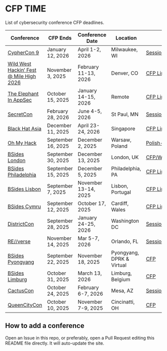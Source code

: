 # CFP TIME

List of cybersecurity conference CFP deadlines.

| Conference | CFP Ends | Conference Date | Location | CFP Link |
| ---------- | -------- | --------------- | -------- | -------- |
| [CypherCon 9](https://cyphercon.com/) | January 12, 2026 | April 1-2, 2026 | Milwaukee, WI | [Sessionize](https://sessionize.com/cyphercon-9-2026) |
| [Wild West Hackin’ Fest @ Mile High 2026](https://wildwesthackinfest.com/wild-west-hackin-fest-mile-high-2026/) | November 3, 2025 | February 11-13, 2026 | Denver, CO | [CFP Link](https://forms.monday.com/forms/5d241d1d2c2dd2a866fdadbe47b88707?r=use1) |
| [The Elephant In AppSec](https://www.theelephantinappsec.com/) | October 15, 2025 | January 14-15, 2026 | Remote | [CFP Link](https://yr17lg1xip3.typeform.com/to/PFe2GbM4) |
| [SecretCon](https://www.secretcon.com/) | February 28, 2026 | June 4-5, 2026 | St Paul, MN | [Sessionize](https://sessionize.com/secretcon) | 
| [Black Hat Asia](https://www.blackhat.com/) | December 11, 2025 | April 23-24, 2026 | Singapore | [CFP Link](https://www.blackhat.com/call-for-papers.html) |
| [Oh My Hack](https://omhconf.pl/) | September 16, 2025 | December 2, 2025 | Warsaw, Poland | [Polish-only CFP](https://omhconf.pl/cfp-2025/) |
| [BSides London](https://bsides.london/) | September 30, 2025 | December 13, 2025 | London, UK | [CFP/Workshops/Rookies](https://cfp.bsides.london/bsides-london-2025/cfp) |
| [BSides Philadelphia](https://bsidesphilly.org/) | September 15, 2025 | December 5, 2025 | Philadelphia, PA | [CFP Link](https://bsidesphilly.org/call-for-papers) |
| [BSides Lisbon](https://bsideslisbon.org/) | September 7, 2025 | November 13-14, 2025 | Lisbon, Portugal | [CFP Link](https://cfp.bsideslisbon.org/bsideslisbon2025/cfp) |
| [BSides Cymru](https://www.bsides.cymru/) | September 12, 2025 | October 17, 2025 | Cardiff, Wales | [CFP Link](https://pretalx.com/bsides-cymru-2025/cfp) |
| [DistrictCon](https://www.districtcon.org/) | September 28, 2025 | January 24-25, 2026 | Washington DC | [Sessionize](https://sessionize.com/districtcon) |
| [RE//verse](https://re-verse.io/) | November 14, 2025 | Mar 5-7, 2026 | Orlando, FL | [Sessionize](https://sessionize.com/reverse-2026) |
| [BSides Pyongyang](https://bsidespyongyang.com/) | September 22, 2025 | November 18, 2025 | Pyongyang, DPRK & Virtual | [CFP](https://docs.google.com/forms/d/e/1FAIpQLScz9MfOjoQcU432QyYM5z20G5Y8KiWJCfjnIWuCDcu5V778xw/viewform) |
| [BSides Limburg](https://www.bsides-limburg.be/) | October 31, 2025 | March 13, 2026 | Limburg, Belgium | [CFP](https://www.bsides-limburg.be/2026-edition/cfx/call-for-presentations) |
| [CactusCon](https://www.cactuscon.com/) | October 24, 2025 | February 6-7, 2026 | Mesa, AZ | [Sessionize](https://sessionize.com/cactuscon-14/) |
| [QueenCityCon]() | October 10, 2025 | November 7-9, 2025 | Cincinatti, OH | [CFP](https://forms.office.com/pages/responsepage.aspx?id=zKNxFqbgKEqwyXlYS8GWDZgj327xWYVPtlTS4DEr6RBUME5GVjNESTY3UDZZTEYzVjBRWUpWNVFPSSQlQCN0PWcu&route=shorturl)


## How to add a conference

Open an Issue in this repo, or preferably, open a Pull Request editing this README file directly. It will auto-update the site.
